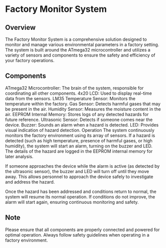 # Factory Monitor System

## Overview
The Factory Monitor System is a comprehensive solution designed to monitor and manage various environmental parameters in a factory setting. The system is built around the ATmega32 microcontroller and utilizes a variety of sensors and components to ensure the safety and efficiency of your factory operations.

## Components
ATmega32 Microcontroller: The brain of the system, responsible for coordinating all other components.
4x20 LCD: Used to display real-time data from the sensors.
LM35 Temperature Sensor: Monitors the temperature within the factory.
Gas Sensor: Detects harmful gases that may be present in the air.
Humidity Sensor: Measures the moisture content in the air.
EEPROM Internal Memory: Stores logs of any detected hazards for future reference.
Ultrasonic Sensor: Detects if someone comes near the device.
Buzzer: Sounds an alarm when a hazard is detected.
LED: Provides visual indication of hazard detection.
Operation
The system continuously monitors the factory environment using its array of sensors. If a hazard is detected (such as high temperature, presence of harmful gases, or high humidity), the system will start an alarm, turning on the buzzer and LED. The details of the hazard are logged in the EEPROM internal memory for later analysis.

If someone approaches the device while the alarm is active (as detected by the ultrasonic sensor), the buzzer and LED will turn off until they move away. This allows personnel to approach the device safely to investigate and address the hazard.

Once the hazard has been addressed and conditions return to normal, the system will resume its normal operation. If conditions do not improve, the alarm will start again, ensuring continuous monitoring and safety.

## Note
Please ensure that all components are properly connected and powered for optimal operation. Always follow safety guidelines when operating in a factory environment.
